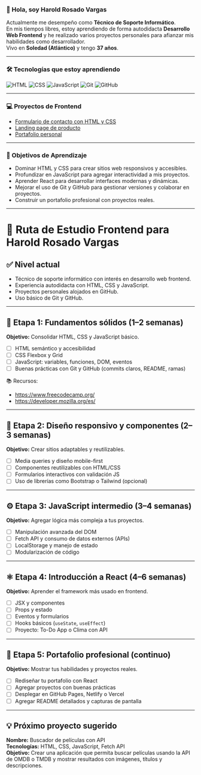 ### 👋 Hola, soy Harold Rosado Vargas

Actualmente me desempeño como **Técnico de Soporte Informático**.  
En mis tiempos libres, estoy aprendiendo de forma autodidacta **Desarrollo Web Frontend** y he realizado varios proyectos personales para afianzar mis habilidades como desarrollador.  
Vivo en **Soledad (Atlántico)** y tengo **37 años**.

---

### 🛠️ Tecnologías que estoy aprendiendo

![HTML](https://img.shields.io/badge/HTML5-E34F26?style=for-the-badge&logo=html5&logoColor=white)
![CSS](https://img.shields.io/badge/CSS3-1572B6?style=for-the-badge&logo=css3&logoColor=white)
![JavaScript](https://img.shields.io/badge/JavaScript-F7DF1E?style=for-the-badge&logo=javascript&logoColor=black)
![Git](https://img.shields.io/badge/Git-F05032?style=for-the-badge&logo=git&logoColor=white)
![GitHub](https://img.shields.io/badge/GitHub-181717?style=for-the-badge&logo=github&logoColor=white)

---

### 💻 Proyectos de Frontend

- [Formulario de contacto con HTML y CSS](https://github.com/haroldrosado/formulario-contacto)
- [Landing page de producto](https://github.com/haroldrosado/landing-producto)
- [Portafolio personal](https://github.com/haroldrosado/portafolio-web)

---

### 🎯 Objetivos de Aprendizaje

- Dominar HTML y CSS para crear sitios web responsivos y accesibles.
- Profundizar en JavaScript para agregar interactividad a mis proyectos.
- Aprender React para desarrollar interfaces modernas y dinámicas.
- Mejorar el uso de Git y GitHub para gestionar versiones y colaborar en proyectos.
- Construir un portafolio profesional con proyectos reales.

---

# 🧭 Ruta de Estudio Frontend para Harold Rosado Vargas

## ✅ Nivel actual
- Técnico de soporte informático con interés en desarrollo web frontend.
- Experiencia autodidacta con HTML, CSS y JavaScript.
- Proyectos personales alojados en GitHub.
- Uso básico de Git y GitHub.

---

## 🧱 Etapa 1: Fundamentos sólidos (1–2 semanas)
**Objetivo:** Consolidar HTML, CSS y JavaScript básico.

- [ ] HTML semántico y accesibilidad
- [ ] CSS Flexbox y Grid
- [ ] JavaScript: variables, funciones, DOM, eventos
- [ ] Buenas prácticas con Git y GitHub (commits claros, README, ramas)

📚 Recursos:
- https://www.freecodecamp.org/
- https://developer.mozilla.org/es/

---

## 🎨 Etapa 2: Diseño responsivo y componentes (2–3 semanas)
**Objetivo:** Crear sitios adaptables y reutilizables.

- [ ] Media queries y diseño mobile-first
- [ ] Componentes reutilizables con HTML/CSS
- [ ] Formularios interactivos con validación JS
- [ ] Uso de librerías como Bootstrap o Tailwind (opcional)

---

## ⚙️ Etapa 3: JavaScript intermedio (3–4 semanas)
**Objetivo:** Agregar lógica más compleja a tus proyectos.

- [ ] Manipulación avanzada del DOM
- [ ] Fetch API y consumo de datos externos (APIs)
- [ ] LocalStorage y manejo de estado
- [ ] Modularización de código

---

## ⚛️ Etapa 4: Introducción a React (4–6 semanas)
**Objetivo:** Aprender el framework más usado en frontend.

- [ ] JSX y componentes
- [ ] Props y estado
- [ ] Eventos y formularios
- [ ] Hooks básicos (`useState`, `useEffect`)
- [ ] Proyecto: To-Do App o Clima con API

---

## 🚀 Etapa 5: Portafolio profesional (continuo)
**Objetivo:** Mostrar tus habilidades y proyectos reales.

- [ ] Rediseñar tu portafolio con React
- [ ] Agregar proyectos con buenas prácticas
- [ ] Desplegar en GitHub Pages, Netlify o Vercel
- [ ] Agregar README detallados y capturas de pantalla

---

## 💡 Próximo proyecto sugerido
**Nombre:** Buscador de películas con API  
**Tecnologías:** HTML, CSS, JavaScript, Fetch API  
**Objetivo:** Crear una aplicación que permita buscar películas usando la API de OMDB o TMDB y mostrar resultados con imágenes, títulos y descripciones.
